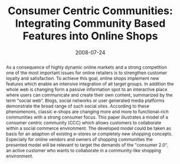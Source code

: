 ---
abstract: As a consequence of highly dynamic online markets and a strong competition
  one of the most important issues for online retailers is to strengthen customer
  loyalty and satisfaction. To achieve this goal, online shops implement new features
  which enable an intensive integration of all target groups. In addition the whole
  web is changing form a passive information spot to an interactive place where users
  can communicate and create their own content, summarized by the term "social web".
  Blogs, social networks or user generated media platforms demonstrate the broad range
  of such social sites. According to these phenomenons, classic e-shops are changing
  more and more to functional-rich communities with a strong consumer focus. This
  paper illustrates a model of a consumer centric community (CCC) which allows customers
  to collaborate within a social commerce environment. The developed model could be
  taken as basis for an adaption of existing e-stores or completely new shopping concepts.
  Especially for online vendors and owners of shopping communities the presented model
  will be relevant to target the demands of the "consumer 2.0", an active customer
  who wants to collaborate in a community-like shopping environment.
authors:
- Peter Leitner
- Thomas Grechenig
date: '2008-07-24'
featured: false
links:
- name: Publik
  url: https://publik.tuwien.ac.at/showentry.php?ID=171809&lang=2
publication: 'Poster: IADIS International Conference Web Based Communities 2008, Amsterdam,
  Netherlands; 07-24-2008 - 07-26-2008; in: "Proceedings of the IADIS International
  Conference Web Based Communities 2008", P. Kommers (ed.); IADIS Press, (2008), ISBN:
  978-972-8924-65-2; 273 - 275'
publication_types:
- '1'
publishDate: '2008-07-24'
title: 'Consumer Centric Communities: Integrating Community Based Features into Online
  Shops'
url_pdf: ''
---